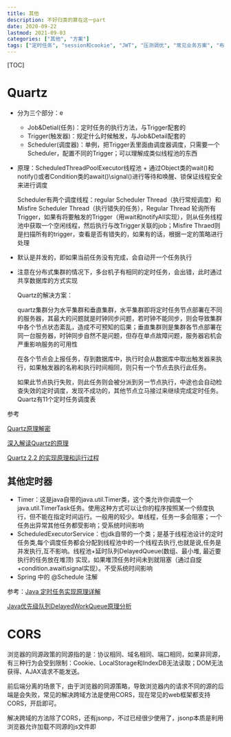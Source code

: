 ```yaml
---
title: 其他
description: 不好归类的算在这一part
date: 2020-09-22
lastmod: 2021-09-03
categories: ["其他", "方案"]
tags: ["定时任务", "session和cookie", "JWT", "压测调优", "常见业务方案", "布隆过滤器", "淘汰算法"]
---
```


[TOC]

# Quartz

* 分为三个部分：e
  * Job&Detial(任务)：定时任务的执行方法，与Trigger配套的
  * Trigger(触发器)：规定什么时候触发，与Job&Detail配套的
  * Scheduler(调度器)：单例，把Trigger丢里面由调度器调度，只需要一个Scheduler，配置不同的Trigger；可以理解成类似线程池的东西

* 原理：ScheduledThreadPoolExecutor线程池 + 通过Object类的wait()和notify()或者Condition类的await()\signal()进行等待和唤醒、锁保证线程安全 来进行调度

  Scheduler有两个调度线程：regular Scheduler Thread（执行常规调度）和Misfire Scheduler Thread（执行错失的任务），Regular Thread 轮询所有Trigger，如果有将要触发的Trigger（用wait和notifyAll实现），则从任务线程池中获取一个空闲线程，然后执行与改Trigger关联的job；Misfire Thraed则是扫描所有的trigger，查看是否有错失的，如果有的话，根据一定的策略进行处理

* 默认是并发的，即如果当前任务没有完成，会自动开一个任务执行

* 注意在分布式集群的情况下，多台机子有相同的定时任务，会出错，此时通过共享数据库的方式实现

  Quartz的解决方案：

  quartz集群分为水平集群和垂直集群，水平集群即将定时任务节点部署在不同的服务器，其最大的问题就是时钟同步问题，若时钟不能同步，则会导致集群中各个节点状态紊乱，造成不可预知的后果；垂直集群则是集群各节点部署在同一台服务器，时钟同步自然不是问题，但存在单点故障问题，服务器宕机会严重影响服务的可用性

  在各个节点会上报任务，存到数据库中，执行时会从数据库中取出触发器来执行，如果触发器的名称和执行时间相同，则只有一个节点去执行此任务。

  如果此节点执行失败，则此任务则会被分派到另一节点执行，中途也会自动检查失效的定时调度，发现不成功的，其他节点立马接过来继续完成定时任务。Quartz有11个定时任务调度表

参考

[Quartz原理解密](https://www.cnblogs.com/Dorae/p/9357180.html)

[深入解读Quartz的原理](https://blog.csdn.net/scgyus/article/details/79360316)

[Quartz 2.2 的实现原理和运行过程](https://blog.csdn.net/xlxxcc/article/details/52104463)

## 其他定时器

  * Timer：这是java自带的java.util.Timer类，这个类允许你调度一个java.util.TimerTask任务。使用这种方式可以让你的程序按照某一个频度执行，但不能在指定时间运行。一般用的较少。单线程，任务一多会阻塞；一个任务出异常其他任务都受影响；受系统时间影响
  * ScheduledExecutorService：也jdk自带的一个类；是基于线程池设计的定时任务类,每个调度任务都会分配到线程池中的一个线程去执行,也就是说,任务是并发执行,互不影响。线程池+延时队列DelayedQueue(数组、最小堆, 最近要执行的任务放在堆顶) 实现，如果堆顶任务时间未到就阻塞（通过自旋+condition.await\signal实现）。不受系统时间影响
  * Spring 中的 @Schedule  注解

参考：[Java 定时任务实现原理详解](https://blog.csdn.net/u013332124/article/details/79603943)

[Java优先级队列DelayedWorkQueue原理分析](https://www.jianshu.com/p/587901245c95)

# CORS

浏览器的同源政策的同源指的是：协议相同、域名相同、端口相同，如果非同源，有三种行为会受到限制：Cookie、LocalStorage和IndexDB无法读取；DOM无法获得、AJAX请求不能发送。

前后端分离的场景下，由于浏览器的同源策略，导致浏览器内的请求不同的源的后端是会失败，常见的解决跨域方法是使用CORS，现在常见的web框架都支持CORS，开启即可。

解决跨域的方法除了CORS，还有jsonp，不过已经很少使用了，jsonp本质是利用浏览器允许加载不同源的js文件即<script>标签等，将跨域请求<script>标签里，返回一段可执行的js代码，其中包含了请求结果，通常是json格式，前端通过返回的js代码执行回调获取结果。

详情见 [跨域资源共享 CORS 详解](http://www.ruanyifeng.com/blog/2016/04/cors.html)

对于跨域产生的问题，如CSRF跨域请求攻击的解决方案，可参考：[美团:如何防止csrf](https://tech.meituan.com/2018/10/11/fe-security-csrf.html)

# session和cookie

- 首先Http是无状态的，因此需要通过session、cookie来达到记录用户状态的目的。

- 传统的session、cookie：session存用户信息，保存在服务端中，cookie里存session对应的sessionId，保存在客户端中，用于找到对应的session，每次请求都会带上该cookie来表示此用户。

- 由于现在实例的部署不可能只部署一个，一般都是集群部署，因此session不可以只存在一个实例的内存中，因此引入Redis来存用户的登录信息

- 现在一般使用 token + Redis来实现 cookie - session 机制，本质上差不多，前端的cookie更多的是存token的信息而已，token也可以存在LocalStorage或sessionStorage中，发送请求时一般是把token的值放在请求头中，而不会把cookie发给后端，这样可以避免当用户禁用cookie导致功能不可用，还有CSRF问题。

# JWT

JWT = JSON WEB TOKEN

## 原理

JWT实际上是一个token(令牌)，分为三部分：Header(头部)、Payload(负载)、Signature(签名)。

Header(头部) ：两部分组成，记录令牌类型和JWT的签名算法，一般是HMACSHA256。

Payload(负载)： 记录用户登录信息(官方规范默认是不加密的，分为官方字段和私有字段）。

Signature(签名) ：记录将 Header、Payload和服务端的密钥组合起来，使用Header(头部)里规定的方式加密。

比如header里保存的加密方式是HMACSHA256，`签名 Signature = HMACSHA256(base64URL(header) + "." + base64URL(payload) + "." + 保存在后端的密钥)`

最后的JWT = `base64URL(Header) + "." + base64URL(Payload) + "." + Signature`，后端收到该JWT后验证该签名是否正确，来判断JWT里的用户信息是否可靠。

**base64**：64指的是A-Z,a-z，0-9，+，/，将待转换的字符串转成二进制流，每3个8位转成4个6位，6位的二进制数转成十进制，根据码表找到对应的字符，以=号做后缀，凑齐位数

一般是为了解决一些字符编码的问题，将非ASCII字符转化为ASCII字符，还有就是可以对数据做简单加密，base64URL在base64的基础上增加对一些符号的编解码，比如把"-"替换成"+"，使得它可以出现在url中。

**HMACSHA256**：摘要算法，一般用于验证签名是否一致

## 使用

可以存储在浏览器的本地缓存localStorage或者cookie中，发送请求的时候放在cookie里，或者放在请求头中

- JWT的目的是让服务器不保存任何session数据，让后端变成无状态的，因此没办法主动废弃某个token，一旦签发了JWT，在到期之前就会始终有效，如果想要实现这种功能，必然需要在后端保存JWT，就违背了JWT的设计初衷了。
- 要让JWT实现 续签 和 主动过期功能，必定需要在后端保存JWT
  - jwt主动过期问题，使用黑名单即可；分成两点，客户端要求失效，服务端记录token到黑名单；用户重置密码，服务端记录uid-time键值对，在此之前的token全部失效；客户端把保存的jwt删掉是没用的，此时的jwt依然有效，只是客户端没记录而已
  - jwt续签问题，一种解决方式是jwt中存储过期时间，服务端设置刷新时间，请求时判断是否在过期时间或刷新时间，在刷新时间内进行token刷新，失效token记入黑名单；
  - 而黑名单过大问题，可以采用记录UID-刷新时间方式解决，判断jwt签发时间，jwt签发时间小于UID-刷新时间的记为失效
- 个人认为JWT的生成方式本身是有一套规范的，在实际使用过程中也可以对他进行改动，本质上还是一个签名校验而已，一般会对JWT进行魔改，比如使用Header(头部)里的加密方式加密Signature(签名)，Signature(签名)加密Header(头部) 和Payload(负载) 这两部分，服务器里的私钥解密Payload(负载)，得到需要的登录信息，不通过简单的base64URL编码，不对外暴露，签名算法或者签名里的密钥的方式可以改成其他等。

JWT参考：[JWT 超详细分析](https://learnku.com/articles/17883)

# CAS模型 - SSO(单点登录)

可参考：[CAS实现单点登录SSO执行原理探究](https://blog.csdn.net/javaloveiphone/article/details/52439613)，讲得算是比较明白，这里是总结基于CAS模式改的单点登录模式

- 第一次访问时，由于没有访问的token，会引导至登录

![第一次访问](https://github.com/Nixum/Java-Note/raw/master/picture/sso-first-access.png)

- 再次访问Web-1时，由于前端已存了token，直接使用token进行请求即可

- 已登录Web-1时去访问Web-2，会通过后端认证中心实现单点登录

![第二次访问](https://github.com/Nixum/Java-Note/raw/master/picture/sso-second-access.png)

这里在总结一下关于GrantTicket和ServiceTicket，跟CAS模型中提到的TGT、ST、PGT这些东西是类似的，本质是作为验证的票据，图中的GrantTicket、ServiceTicket、token含义如下

GrantTicket：全局会话票据，保存在登录页，通过GrantTicket才能换取ServiceTicket；

ServiceTicket表示访问资源的一次性票据，根据ServiceTicket换取token，换取后失效；

token：登录凭证

GT、ST和token都是保存在Redis中的，他们在Redis中的存储结构如下

```
key：TOKEN_${Token的值}
value:
{
    "createTime": 1565961654807,
    "accountId": "123",
    // 用户其他信息
    "grantTicket": ${GrantTicket的值}  // token关联GT，用于注销时实现全局注销
}

key：GRANT_TICKET_${GrantTicket的值}
value:
{
    "createTime": 1565961654807,
    "accountId": "123",
}

key：SERVICE_TICKET_${ServiceTicket的值}
value:
{
    "createTime": 1565961654807,
    "grantTicket": ${GrantTicket的值} // ST关联GT，用于判断该ST是否有效，换取token后删除
}

// token与grantTicket的记录，注销时，根据token中关联的GT，找到所有与之关联的token，进行删除，这里推荐使用Redis的scan命令进行分段查询，原因是Redis是单线程的，如果数据量太大使用keys命令遍历太久，阻塞Redis接收其他命令
key：{grantTicket}-{token}
value：无
```

# 基于OAuth2.0的第三方登录

可参考：[理解OAuth 2.0](https://www.ruanyifeng.com/blog/2014/05/oauth_2_0.html)，这样基本就入门了，这里是总结项目中如何接入，一般在集成facebook和google的第三方登录也是类似的流程机制，这里只用到了access_token，对于refresh_token，是用来延长access_token的过期时间的，减少短时间内的重复登录，这里就没有涉及到了

![基于OAuth2的第三方登录](https://github.com/Nixum/Java-Note/raw/master/picture/基于oauth2的第三方登录流程.png)

为什么要后端要根据code + clientId + secret换成access_token，再根据access_token换用户个人信息？

为什么后端不直接code + clientId + secret换用户个人信息呢？

主要还是为了安全，防止中间人攻击

* 重定向的参数是带在url里的，是直接暴露在客户端的，如果直接返回access_token就不安全，因此才多了code这一层，为了降低code被拦截泄漏后的风险，code的过期时间一般都很短，且是一次性的；

* 另外就是后端对于外部的请求都是不信任的，因此接收到的参数(code)首先还要配合凭证去验证其合法性，对于验证通过后获得的access_token也有更多的操作空间，由后端持有，不会暴露出去

  像上图那种登录方案，后端只需要用户个人信息换完token就算完事了，所以看起来好像直接使用code + clientId + secret换用户个人信息就行，但是如果此时需要再获取用户的其他信息，就没有没办法再用code去换了，只能要求用户再次登录，此时如果有access_token就显得多么重要了

# 压测

总结一下做过的压测，压测工具jmetter，利用jmette可以多线程并发请求和可以实时查看简易报告的能力

1. 先对被压测服务的接口针对不同场景编写压测用例，设定好TPS的起始和目标值，作为压测计划

2. 画压测机器部署关系图，部署压测环境

   *  对于被压测的服务，一般会mock掉与该服务相关关联的服务，比如该服务还连了数据库，该接口请求依赖一些独立部署的中间件，或者依赖其他服务，则会对这些相关的依赖用桩来代替，用于维持通信，以减少这些额外服务的影响。

   * 一般一台机器只部署一个服务，特别是被压测服务，此外还要注意被压测服务所在的机器上网络设置相关的参数，比如TCP最大连接数、回收策略之类的设置

3. 编写压测脚本，压测脚本越简单越好，尽量让压测工具不影响被压测服务，**脚本最重要的几个设置**： 发起请求时的并发线程数、响应的断言、TPS数，其他那些花里胡哨的输出树状图，饼图啊那些都不用配了，用最简单的报告输出即可

4. 部署完后，将脚本配置放到jmeter的机器上，启动压测

   ```
   nohup java -jar bin/ApacheJMeter.jar -n -t jmetter脚本路径/config.jmx > test.out &
   ```

   输出到当前目录下的test.out文件里，这里启动是使用默认参数启动，如果对jmetter的JVM设置有要求，也可以在启动时指定JVM参数，如

   ```
   nohup java -server -XX:+HeapDumpOnOutOfMemoryError -Xms512m -Xmx512m -XX:+UseG1GC -XX:MaxGCPauseMillis=250 -XX:G1ReservePercent=20 -Djava.security.egd=file:/dev/urandom -jar bin/ApacheJMeter.jar -n -t jmetter脚本路径/config.jmx > test.out &
   ```

   压测开启后可以打开test.out文件查看压测报告

5. 一般是按照TPS从小往大压，小的TPS压，在正常延时的情况下可以先判断程序是否有问题，比如内存泄漏，内存溢出，没问题了再逐步往大了压。如果先从大往小压，延时又上不去，此时判断不了是程序内部问题还是过大的TPS导致。压测时间一般最少压一天

6. 输出压测报告

一般有如下几个点要注意，这些点到时也要输出到压测报告上

| 监控点                                | 说明                                                         |
| ------------------------------------- | ------------------------------------------------------------ |
| jmetter端的TPS、延时、错误率          | 观察TPS是否符合预期、延时是否达到预期且稳定、错误率要为0。**当程序正常时降低RT的手段**：减少不必要的日志输出、业务逻辑算法是否还有优化空间，是否有IO占用或者频繁序列化反序列化、内部队列是否阻塞 |
| 被压测服务的gc                        | fgc，ygc不要太频繁，一般来说**fgc 一小时要小于3~4次**；**ygc一分钟要小于3~4次为佳**。 |
| jmetter端的CPU、内存使用率等          | 注意jmetter端的CPU是否过高或波动很大，避免影响压测结论       |
| 被压测服务端的CPU、磁盘、内存使用率等 | 如果cpu过高，如果连续达到90以上，基本上是内存泄漏导致了频繁的fgc；磁盘的占用情况，注意生成的日志是否把磁盘占满了 |

使用 `jstat -gcutil [pid] [时间间隔，每几秒打印] [打印次数]`查看GC情况

当被压测端的gc不正常时，应尽量保存事发环境

​	1、收集内存使用基本情况统计：`jmap -heap [pid] > [文件名，如heap.log]`


​	2、收集线程堆栈运行信息：`jstack [pid] > [文件名，如stack.log]`

​	3、收集内存详细使用信息，生成dump内存快照：`jmap -dump:format=b,file=[文件名，如heap.dump] [pid]`


一般使用eclipse mat工具进行内存快照的分析，排查出内存泄漏的问题。

mat的使用参见：[Eclipse MAT内存分析工具](https://www.cnblogs.com/yueshutong/p/9824772.html)

**一般压测脚本的模板：**

```xml
<?xml version="1.0" encoding="UTF-8"?>
<jmeterTestPlan version="1.2" properties="3.2" jmeter="3.2 r1790748">
  <hashTree>
    <TestPlan guiclass="TestPlanGui" testclass="TestPlan" testname="测试计划" enabled="true">
        <!-- 一般写压测计划中的序号+名称 -->
      <stringProp name="TestPlan.comments"></stringProp>
      <boolProp name="TestPlan.functional_mode">false</boolProp>
      <boolProp name="TestPlan.serialize_threadgroups">false</boolProp>
      <elementProp name="TestPlan.user_defined_variables" elementType="Arguments" guiclass="ArgumentsPanel" testclass="Arguments" testname="用户定义的变量" enabled="true">
        <collectionProp name="Arguments.arguments"/>
      </elementProp>
      <stringProp name="TestPlan.user_define_classpath"></stringProp>
    </TestPlan>
    <hashTree>
      <ThreadGroup guiclass="ThreadGroupGui" testclass="ThreadGroup" testname="Thread Group" enabled="true">
        <stringProp name="ThreadGroup.on_sample_error">continue</stringProp>
        <elementProp name="ThreadGroup.main_controller" elementType="LoopController" guiclass="LoopControlPanel" testclass="LoopController" testname="循环控制器" enabled="true">
          <boolProp name="LoopController.continue_forever">false</boolProp>
          <intProp name="LoopController.loops">-1</intProp>
        </elementProp>
        <stringProp name="ThreadGroup.num_threads">500</stringProp>                                             <!-- 发起请求时的并发线程数，这里设置为500个并发线程，表示使用这么多的线程数来达到下面设置的TPS数 -->
        <stringProp name="ThreadGroup.ramp_time">8</stringProp>
        <longProp name="ThreadGroup.start_time">1509332694000</longProp>
        <longProp name="ThreadGroup.end_time">1509332694000</longProp>
        <boolProp name="ThreadGroup.scheduler">false</boolProp>
        <stringProp name="ThreadGroup.duration"></stringProp>
        <stringProp name="ThreadGroup.delay"></stringProp>
      </ThreadGroup>
      <hashTree>
        <HTTPSamplerProxy guiclass="HttpTestSampleGui" testclass="HTTPSamplerProxy" testname="click http request" enabled="true">
          <elementProp name="HTTPsampler.Arguments" elementType="Arguments" guiclass="HTTPArgumentsPanel" testclass="Arguments" testname="用户定义的变量" enabled="true">
            <collectionProp name="Arguments.arguments"/>
          </elementProp>
          <stringProp name="HTTPSampler.domain">192.168.1.123</stringProp>         <!-- 此处为被压测服务的host -->
          <stringProp name="HTTPSampler.port">12345</stringProp>                    <!-- 此处为被压测服务的port -->
          <stringProp name="HTTPSampler.protocol">http</stringProp>
          <stringProp name="HTTPSampler.contentEncoding"></stringProp>
          <stringProp name="HTTPSampler.path">${__StringFromFile(/home/urls.log,,,)}</stringProp>  <!-- 发起的http请求uri从文件读取，文件路径 -->
          <stringProp name="HTTPSampler.method">GET</stringProp>
          <boolProp name="HTTPSampler.follow_redirects">false</boolProp>
          <boolProp name="HTTPSampler.auto_redirects">false</boolProp>
          <boolProp name="HTTPSampler.use_keepalive">true</boolProp>
          <boolProp name="HTTPSampler.DO_MULTIPART_POST">false</boolProp>
          <stringProp name="HTTPSampler.embedded_url_re"></stringProp>
          <stringProp name="HTTPSampler.implementation">Java</stringProp>
          <stringProp name="HTTPSampler.connect_timeout"></stringProp>
          <stringProp name="HTTPSampler.response_timeout"></stringProp>
        </HTTPSamplerProxy>
        <hashTree/>
        <ResponseAssertion guiclass="AssertionGui" testclass="ResponseAssertion" testname="Response Assertion" enabled="true">
          <collectionProp name="Asserion.test_strings">
            <stringProp name="49586">200</stringProp>                                       <!-- http请求的响应断言，要求返回的http code为200才判定为成功 -->
          </collectionProp>
          <stringProp name="Assertion.test_field">Assertion.response_code</stringProp>
          <boolProp name="Assertion.assume_success">false</boolProp>
          <intProp name="Assertion.test_type">8</intProp>
        </ResponseAssertion>
        <hashTree/>
        <ConstantThroughputTimer guiclass="TestBeanGUI" testclass="ConstantThroughputTimer" testname="Constant Throughput Timer" enabled="true">
          <intProp name="calcMode">1</intProp>
          <doubleProp>
            <name>throughput</name>
            <value>30000.0</value>          <!-- 1分钟内发起的请求数，换算为tps为500 -->
            <savedValue>0.0</savedValue>
          </doubleProp>
        </ConstantThroughputTimer>
        <hashTree/>
      </hashTree>
    </hashTree>
    <WorkBench guiclass="WorkBenchGui" testclass="WorkBench" testname="工作台" enabled="true">
      <boolProp name="WorkBench.save">true</boolProp>
    </WorkBench>
    <hashTree/>
  </hashTree>
</jmeterTestPlan>
```

# 调优

参考：https://tech.meituan.com/2016/12/02/performance-tunning.html

# 布隆过滤器

本质上是基于hash的概率性数据结构，是一个很长的二进制数组，主要用于判断元素可能存在集合中，或者一定不在集合中。

## 原理

1. 有一个长度为m的bit数组，初始每个bit都是0，另外还有k个hash函数；
2. 当加入一个元素时，先调用k个hash函数得到k个结果，将这k个结果与bit数组长度取模得到k个数组下标，将这k个数组下标对应的值置为 1；
3. 查询元素时，同样经过上面步骤的计算，最终得到k个数组下标，判断这些下标对应的值是否为1，如果为1，说明元素可能存在，如果有一个不为1，说明元素一定不存在，返回结果；

## 误判率计算

> 涉及到3个重要的参数：
>
> 1. `m`表示bit数组的长度
> 2. `k`表示散列函数的个数
> 3. `n`表示插入的元素个数
>
> 布隆过滤器中，一个元素插入后，某个bit为0的概率是`(1 − 1/m)^k`
>
> n元素插入后，某个bit为0的概率是`(1 − 1/m)^(n*k)`
>
> false positive的概率是`(1−(1−1/m)^n*k)^k`
>
> 因为需要的是`k`个不同的bit被设置成1，概率是大约是`(1−e^(−k*n/m))^k`
>

## 实现

可以基于redis实现，但这里只给出go版本的实现，支持并发安全

```go
const (
	mod7       = 1<<3 - 1
	bitPerByte = 8
)

type Filter struct {
	lock       *sync.RWMutex
	concurrent bool
	// 长度之所以要取2的指数是因为要将取模操作优化成与操作， % 等于 &(2^n-1)
	m     uint64 // bit array of m bits, m will be ceiling to power of 2
	n     uint64 // number of inserted elements
	log2m uint64 // log_2 of m
	k     uint64 // the number of hash function
	keys  []byte // byte array to store hash value
}

func New(size uint64, k uint64, race bool) *Filter {
	log2 := uint64(math.Ceil(math.Log2(float64(size))))
	filter := &Filter{
		m:          1 << log2,
		log2m:      log2,
		k:          k,
		keys:       make([]byte, 1<<log2),
		concurrent: race,
	}
	if filter.concurrent {
		filter.lock = &sync.RWMutex{}
	}
	return filter
}

func (f *Filter) Add(data []byte) *Filter {
	if f.concurrent {
		f.lock.Lock()
		defer f.lock.Unlock()
	}
	h := baseHash(data)
	for i := uint64(0); i < f.k; i++ {
		loc := location(h, i)
		slot, mod := f.location(loc)
		f.keys[slot] |= 1 << mod
	}
	f.n++
	return f
}

// location returns the bit position in byte array
// & (f.m - 1) is the quick way for mod operation
func (f *Filter) location(h uint64) (uint64, uint64) {
	slot := (h / bitPerByte) & (f.m - 1)
	mod := h & mod7
	return slot, mod
}

// baseHash returns the murmur3 128-bit hash
func baseHash(data []byte) []uint64 {
	a1 := []byte{1} // to grab another bit of data
	hasher := murmur3.New128()
	hasher.Write(data) // #nosec
	v1, v2 := hasher.Sum128()
	hasher.Write(a1) // #nosec
	v3, v4 := hasher.Sum128()
	return []uint64{
		v1, v2, v3, v4,
	}
}
```

# 淘汰算法

## LRU

java实现，非线程安全

```java
// 注意每一次对节点有操作对需要同时操作 nodeMap和lruQueue
// LRU本质是利用 hashMap 和 双向链表 实现
public class LRUCache {

  private Map<String, Node> nodeMap;
  private DoubleLinkedList lruQueue;
  private int size = 0;

  public LRUCache() {
    this(3);
  }

  public LRUCache(int size) {
    this.size = size;
    this.nodeMap = new HashMap<>();
    this.lruQueue = new DoubleLinkedList();
  }


  public String get(String key) {
    Node n = nodeMap.get(key);
    if (n == null) {
      return null;
    }
    // 获取后直接放到到最前的位置
    put(n.key, n.value);
    return n.value;
  }

  public void put(String key, String value) {
    Node newNode = new Node(key, value);
    // 如果包含，则放到最前
    if (nodeMap.containsKey(key)) {
      lruQueue.remove(nodeMap.get(key));
      lruQueue.addFirst(newNode);
      // 记得更新map
      nodeMap.put(key, newNode);
    } else {
      // 如果满了，则移除最后一个
      if (size <= lruQueue.size()) {
        Node last = lruQueue.removeLast();
        nodeMap.remove(last.key);
      }
      nodeMap.put(key, newNode);
      lruQueue.addFirst(newNode);
    }
  }

  private class Node {
    private String key;
    private String value;
    private Node pre;
    private Node next;

    public Node(String key, String value) {
      this.key = key;
      this.value = value;
    }
  }

  // 封装双向链表方法，构建时要注意前后节点指向和空指针问题
  private class DoubleLinkedList {
    private Node head;
    private Node tail;
    private int count = 0;

    public void addFirst(Node n) {
      if (head == null) {
        tail = n;
      }
      count ++;
      n.next = head;
      if (head != null) {
        head.pre = n;
      }
      head = n;
    }

    public Node removeLast() {
      if (count == 0) {
        return null;
      }
      Node result = tail;
      if (tail.pre != null) {
        tail.pre.next = null;
      } else {
        head = null;
        tail = null;
      }
      count --;
      return result;
    }

    public void remove(Node n) {
      if (count == 0) {
        return ;
      }
      count --;
      if (n.pre != null) {
        n.pre.next = n.next;
      } else {
        head = n.next;
      }
      if (n.next != null) {
        n.next.pre = n.pre;
      } else {
        tail = n.pre;
      }
    }

    public int size() {
      return count;
    }
  }
}
```

golang实现，非并发安全，下面这种写法是平铺了双向链表，链表的长度通过map的长度计算得到

```go
type LRUCache struct {
	nodeMap  map[string]*Node
	head     *Node
	tail     *Node
	cap      int
}

type Node struct {
	key   string
	val   string
	next  *Node
	pre   *Node
}

func NewLRUCache(capacity int) LRUCache {
	return LRUCache{nodeMap: make(map[string]*Node), cap: capacity}
}

func (lru *LRUCache) Get(key string) string {
    if existNode, exist := lru.nodeMap[key]; exist {
        lru.remove(existNode)
        lru.addFirst(existNode)
        return existNode.val
    }
    return ""
}

func (lru *LRUCache) Put(key string, val string) {
    if existNode, exist := lru.nodeMap[key]; exist {
        existNode.val = val
        lru.remove(existNode)
        lru.addFirst(existNode)
        return
    } else {
        newNode := &node{key: key, val: val}
        lru.nodeMap[key] = newNode
        lru.addFirst(newNode)
    }
    if len(lru.nodeMap) > lru.cap {
        // 一定要先delete，如果先remove，会导致找不回tail的key进行delete，
        delete(lru.nodeMap, lru.tail.key)
        lru.remove(lru.tail)
    }
}

func (lru *LRUCache) addFirst(n *Node) {
	n.pre = nil
    n.next = lru.head
    if lru.head != nil {
        lru.head.pre = n
    }
    lru.head = n
    if lru.tail == nil {
        lru.tail = n
        lru.tail.next = nil
    }
}

func (lru *LRUCache) remove(n *Node) {
    // n的next和pre要置为null，防止内存泄漏
    if n == lru.head {
        lru.head = n.next
        if n.next != nil {
            n.next.pre = nil
        }
        n.next = nil
        return
    }
    if n == lru.tail {
        lru.tail = n.pre
        n.pre.next = nil
        n.pre = nil
        return
    }
    n.pre.next = n.next
    n.next.pre = n.pre
}
```

关于并发安全，最简单的实现就是在调用Get和Put方法时加读写锁，但是这种做法锁的粒度比较大，每次会锁住整个底层的双向链表和map，导致在高并发情况下吞吐量不高，优化的思路就是对map分片，通过分片上锁来减小锁的粒度，然后再双向链表节点的操作上进行优化。

```go
func New(capacity int) LRUCache {
	shards := make(map[string]*LRUCacheShard, 256)
	for i := 0; i < 256; i++ {
		shards[fmt.Sprintf("%02x", i)] = &LRUCacheShard{
			Cap:  capacity,
			Keys: make(map[int]*list.Element),
			List: list.New(),
		}
	}
	return LRUCache{
		shards: shards,
	}
}

func (c *LRUCache) Get(key int) int {
	shard := c.GetShard(key)
	shard.RLock()
	defer shard.RUnlock()
	……
}

func (c *LRUCache) Put(key int, value int) {
  	shard := c.GetShard(key)
	shard.Lock()
	defer shard.Unlock()
	……
}

func (c *LRUCache) GetShard(key int) (shard *LRUCacheShard) {
  hasher := sha1.New()
  hasher.Write([]byte(key))
  shardKey :=  fmt.Sprintf("%x", hasher.Sum(nil))[0:2]
  return c.shards[shardKey]
}
```

其中，在Get方法中，如果存在，还需要修改key所在节点的位置，直接调put即可，当然这种方式的粒度还是比较大，再次优化的思路是对map的操作还是得上锁，但对双向链表的操作无需上锁，双向链表移动节点和删除节点可以同时操作，可以通过两个channel实现，[参考](https://github.com/halfrost/LeetCode-Go/blob/master/template/CLRUCache.go)

## LFU

java实现，非线程安全

```java
/**
 * 频次最少使用
 * 设定容量，每次get key会修改使用次数和使用时间，当满容量时，移除次数最少的那个
 * 如果有多个key的使用次数一样，则移除使用时间最旧的那个
 */
public class LFUCache {

    Map<String, String> keyValMap;
    Map<String, Integer> key2FreqMap; // key和使用频率的映射
    // 用LinkHashSet来模拟使用时间，使用LinkHashSet还有一个目的是便于根据key进行删除
    Map<Integer, LinkedHashSet<String>> freq2KeysMap; // 使用频率和key的映射
    int minFreq;
    int cap;

    public LFUCache(int cap) {
        keyValMap = new HashMap<>();
        key2FreqMap = new HashMap<>();
        freq2KeysMap = new HashMap<>();
        this.cap = cap;
        this.minFreq = 0;
    }

    public String get(String key) {
        if (!keyValMap.containsKey(key)) {
            return "";
        }
        increaseFreq(key);
        return keyValMap.get(key);
    }

    public void put(String key, String val) {
        if (this.cap <= 0) {
            return;
        }
        if (keyValMap.containsKey(key)) {
            keyValMap.put(key, val);
            increaseFreq(key);
            return;
        }
        if (this.cap <= keyValMap.size()) {
            removeMinFreqKey();
        }
        keyValMap.put(key, val);
        key2FreqMap.put(key, 1);
        freq2KeysMap.putIfAbsent(1, new LinkedHashSet<>());
        freq2KeysMap.get(1).add(key);
        this.minFreq = 1;
    }

    void increaseFreq(String key) {
        int freq = key2FreqMap.get(key);
        key2FreqMap.put(key, freq+1);
        freq2KeysMap.get(freq).remove(key);
        freq2KeysMap.putIfAbsent(freq + 1, new LinkedHashSet<>());
        freq2KeysMap.get(freq + 1).add(key);
        if (freq2KeysMap.get(freq).isEmpty()) {
            freq2KeysMap.remove(freq);
            if (freq == this.minFreq) {
                this.minFreq++;
            }
        }
    }

    void removeMinFreqKey() {
        LinkedHashSet<String> keys = freq2KeysMap.get(this.minFreq);
        String delKey = keys.iterator().next();
        keys.remove(delKey);
        if (keys.isEmpty()) {
            freq2KeysMap.remove(this.minFreq);
            // 这里无需更新 minFreq 的值，因为该方法是在插入新key时使用，此时minFreq一定是1
        }
        keyValMap.remove(delKey);
        key2FreqMap.remove(delKey);
    }
}
```

golang实现，非并发安全，利用 优先级队列（最小堆） + map实现，使用的是go自带的heap数据结构，通过Item数组结构实现

```go
import "container/heap"

type LFUNode struct {
  	key   string
	val   string
	freq  int // 用于优先级，key的使用频率
	count int // 用于当freq相同时的比较淘汰，总的获取次数，类似时间戳的概念
	index int // 最小堆中元素的下标，用于重建最小堆.
}

type PriorityQueue []*LFUNode

func (pq PriorityQueue) Len() int { return len(pq) }

func (pq PriorityQueue) Less(i, j int) bool {
	// 优先根据使用频率排列，相等时才使用count，从小到大排序
	if pq[i].freq == pq[j].freq {
		return pq[i].count < pq[j].count
	}
	return pq[i].freq < pq[j].freq
}

func (pq PriorityQueue) Swap(i, j int) {
	pq[i], pq[j] = pq[j], pq[i]
	pq[i].index = i
	pq[j].index = j
}

func (pq *PriorityQueue) Push(x interface{}) {
	n := len(*pq)
	node := x.(*LFUNode)
	node.index = n
	*pq = append(*pq, node)
}

func (pq *PriorityQueue) Pop() interface{} {
	old := *pq
	n := len(old)
	node := old[n-1]
	old[n-1] = nil  // 防止内存泄露
	node.index = -1 // pop时重置下标保证安全
	*pq = old[0 : n-1]
	return node
}

// 更新最小堆里的元素
func (pq *PriorityQueue) update(node *LFUNode, value string, frequency int, count int) {
	node.val = value
	node.count = count
	node.freq = frequency
	heap.Fix(pq, node.index)
}

// ==========================================
type LFUCache struct {
	cap      int
	pq       PriorityQueue
	nodeMap  map[string]*LFUNode
	counter  int
}

func NewLFUCache(capacity int) LFUCache {
	return LFUCache{
		pq:       PriorityQueue{},
		nodeMap:  make(map[string]*LFUNode, capacity),
		cap:      capacity,
	}
}

func (lfu *LFUCache) Get(key string) string {
	if lfu.cap == 0 {
		return ""
	}
	if node, ok := lfu.nodeMap[key]; ok {
		lfu.counter++
		lfu.pq.update(node, node.val, node.freq+1, lfu.counter)
		return node.val
	}
	return ""
}

func (lfu *LFUCache) Put(key string, value string) {
	if lfu.cap == 0 {
		return
	}
	lfu.counter++
	// 如果存在，增加 frequency，再调整堆
	if node, ok := lfu.nodeMap[key]; ok {
		lfu.pq.update(node, value, node.freq + 1, lfu.counter)
		return
	}
	// 如果不存在且缓存满了，需要删除。在 hashmap 和 pq 中删除。
	if len(lfu.pq) == lfu.cap {
		node := heap.Pop(&lfu.pq).(*LFUNode)
		delete(lfu.nodeMap, node.key)
	}
	// 新建结点，在 hashmap 和 pq 中添加。
	node := &LFUNode{
		val:   value,
		key:   key,
		count: lfu.counter,
	}
	heap.Push(&lfu.pq, node)
	lfu.nodeMap[key] = node
}
```

另一个版本实现，利用go本身提供的双向链表，但是由于go没泛型，在类型推断方面导致整体性能不会很高

```go
type LFUCache2 struct {
	nodeMap       map[string]*list.Element
	freq2NodeList map[int]*list.List
	cap           int
	min           int
}

type node struct {
	key       string
	value     string
	freq      int
}

func NewLFUCache2(capacity int) LFUCache2 {
	return LFUCache2{nodeMap: make(map[string]*list.Element),
		freq2NodeList:    make(map[int]*list.List),
		cap:      capacity,
		min:      0,
	}
}

func (lfu *LFUCache2) Get(key string) string {
	value, ok := lfu.nodeMap[key]
	if !ok {
		return ""
	}
	currentNode := value.Value.(*node)
	lfu.freq2NodeList[currentNode.freq].Remove(value)
	currentNode.freq++
	if _, ok := lfu.freq2NodeList[currentNode.freq]; !ok {
		lfu.freq2NodeList[currentNode.freq] = list.New()
	}
	newList := lfu.freq2NodeList[currentNode.freq]
	newNode := newList.PushFront(currentNode)
	lfu.nodeMap[key] = newNode
	if currentNode.freq-1 == lfu.min && lfu.freq2NodeList[currentNode.freq-1].Len() == 0 {
		lfu.min++
	}
	return currentNode.value
}

func (lfu *LFUCache2) Put(key string, value string) {
	if lfu.cap == 0 {
		return
	}
	// 如果存在，更新访问次数
	if currentValue, ok := lfu.nodeMap[key]; ok {
		currentNode := currentValue.Value.(*node)
		currentNode.value = value
		lfu.Get(key)
		return
	}
	// 如果不存在且缓存满了，需要删除
	if lfu.cap == len(lfu.nodeMap) {
		currentList := lfu.freq2NodeList[lfu.min]
		backNode := currentList.Back()
		delete(lfu.nodeMap, backNode.Value.(*node).key)
		currentList.Remove(backNode)
	}
	// 新建结点，插入到 2 个 map 中
	lfu.min = 1
	currentNode := &node{
		key:       key,
		value:     value,
		freq:      1,
	}
	if _, ok := lfu.freq2NodeList[1]; !ok {
		lfu.freq2NodeList[1] = list.New()
	}
	newList := lfu.freq2NodeList[1]
	newNode := newList.PushFront(currentNode)
	lfu.nodeMap[key] = newNode
}
```

# 参考

[布隆过滤器原理及golang实现](https://liangyaopei.github.io/2020/07/29/bloom-filter/)

[LRU / LFU 的青铜与王者](https://halfrost.com/lru_lfu_interview/)
